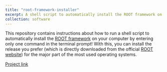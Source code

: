 ```yaml
---
title: "root-framework-installer"
excerpt: A shell script to automatically install the ROOT framework on Ubuntu, Windows or MacOS operating systems.<br/><img src='/images/root.png' width="600">
collection: software
---
```


This repository contains instructions about how to run a shell script to automatically install the [ROOT framework](https://github.com/root-project/root) on your computer by entering only one command in the terminal prompt! With this, you can install the release you prefer (which is directly downloaded from the official [ROOT website](https://root.cern/install/all_releases/)) for the major part of the most used operating systems.

[Project link](https://github.com/JustWhit3/root-framework-installer)
